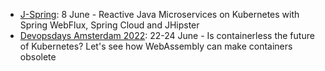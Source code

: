 - [J-Spring](https://jspring.nl/): 8 June - Reactive Java Microservices on Kubernetes with Spring WebFlux, Spring Cloud and JHipster
- [Devopsdays Amsterdam 2022](https://devopsdays.org/events/2022-amsterdam/welcome/): 22-24 June - Is containerless the future of Kubernetes? Let's see how WebAssembly can make containers obsolete

